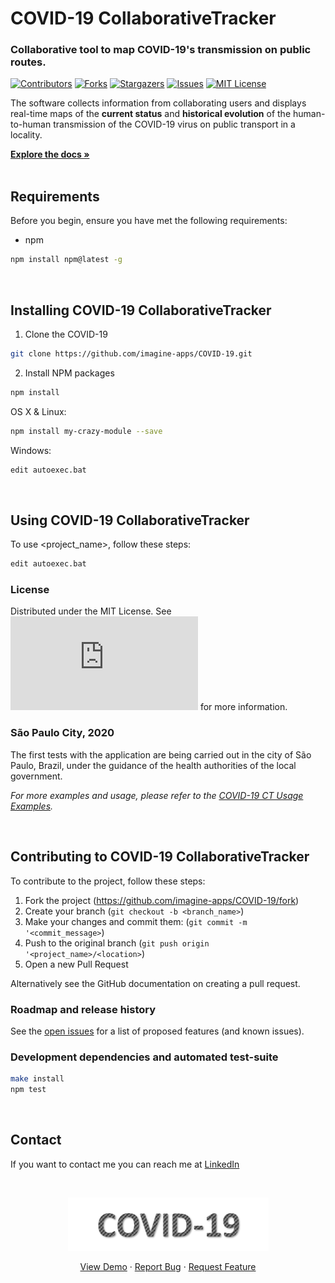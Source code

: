 # COVID-19 CollaborativeTracker

### Collaborative tool to map COVID-19's transmission on public routes.

<!-- PROJECT SHIELDS -->
<!--
[![NPM Version][npm-image]][npm-url]
[![Build Status][travis-image]][travis-url]
[![Downloads Stats][npm-downloads]][npm-url]
-->

[![Contributors][contributors-shield]][contributors-url]
[![Forks][forks-shield]][forks-url]
[![Stargazers][stars-shield]][stars-url]
[![Issues][issues-shield]][issues-url]
[![MIT License][license-shield]][license-url]

<!--  
[![LinkedIn][linkedin-shield]][linkedin-url]
-->

The software collects information from collaborating users and displays real-time maps of the **current status** and **historical evolution** of the human-to-human transmission of the COVID-19 virus on public transport in a locality.

<!-- MENU -->
<p>
    <a href="https://github.com/imagine-apps/COVID-19/wiki"><strong>Explore the docs »</strong></a>
    <br />
    <br />

<!-- TABLE OF CONTENTS 
## Table of Contents
* [About the Project](#about-the-project)
  * [Built With](#built-with)
* [Getting Started](#getting-started)
  * [Prerequisites](#prerequisites)
  * [Installation](#installation)
* [Usage](#usage)
* [Roadmap](#roadmap)
* [Contributing](#contributing)
* [License](#license)
* [Contact](#contact)
* [Acknowledgements](#acknowledgements)
-->


## Requirements
Before you begin, ensure you have met the following requirements:
* npm
```sh
npm install npm@latest -g
```
<br>

## Installing COVID-19 CollaborativeTracker
 
1. Clone the COVID-19
```sh
git clone https://github.com/imagine-apps/COVID-19.git
```
2. Install NPM packages
```sh
npm install
```

OS X & Linux:

```sh
npm install my-crazy-module --save
```

Windows:

```sh
edit autoexec.bat
```

<br>

## Using COVID-19 CollaborativeTracker
To use <project_name>, follow these steps:
```sh
edit autoexec.bat
```

### License
Distributed under the MIT License. See ![License][license-url] for more information.

### São Paulo City, 2020
The first tests with the application are being carried out in the city of São Paulo, Brazil, under the guidance of the health authorities of the local government.

_For more examples and usage, please refer to the [COVID-19 CT Usage Examples][usage-example]._

<br>

## Contributing to COVID-19 CollaborativeTracker
To contribute to the project, follow these steps:
1. Fork the project (<https://github.com/imagine-apps/COVID-19/fork>)
2. Create your branch (`git checkout -b <branch_name>`)
3. Make your changes and commit them: (`git commit -m '<commit_message>`)
4. Push to the original branch (`git push origin '<project_name>/<location>`)
5. Open a new Pull Request

Alternatively see the GitHub documentation on creating a pull request.

### Roadmap and release history
See the [open issues](https://github.com/imagine-apps/COVID-19/issues) for a list of proposed features (and known issues).

### Development dependencies and automated test-suite
```sh
make install
npm test
```

<br>

## Contact
If you want to contact me you can reach me at [LinkedIn](https://linkedin.com/in/jorgecataldo)

<!-- ACKNOWLEDGEMENTS 
## Acknowledgements
* []()
* []()
* []()
-->

<br>
<p align="center">
  <a href="Logo"> 
    <img src="/docs/img/covid19_logo1.png" alt="Logo">
  </a>
</p>
<p align="center">
    <a href="https://github.com/imagine-apps/COVID-19">View Demo</a>
    ·
    <a href="https://github.com/imagine-apps/COVID-19/issues">Report Bug</a>
    ·
    <a href="https://github.com/imagine-apps/COVID-19/issues">Request Feature</a>
</p>


<!-- Markdown link & img dfn's -->
<!-- https://www.markdownguide.org/basic-syntax/#reference-style-links -->

[contributors-shield]: https://img.shields.io/github/contributors/imagine-apps/COVID-19.svg?style=flat-square
[contributors-url]: https://github.com/imagine-apps/COVID-19/graphs/contributors

[forks-shield]: https://img.shields.io/github/forks/imagine-apps/COVID-19.svg?style=flat-square
[forks-url]: https://github.com/imagine-apps/COVID-19/network/members

[stars-shield]: https://img.shields.io/github/stars/imagine-apps/COVID-19.svg?style=flat-square
[stars-url]: https://github.com/imagine-apps/COVID-19/stargazers

[issues-shield]: https://img.shields.io/github/issues/imagine-apps/COVID-19.svg?style=flat-square
[issues-url]: https://github.com/imagine-apps/COVID-19/issues

[license-shield]: https://img.shields.io/github/license/imagine-apps/COVID-19.svg?style=flat-square
[license-url]: https://github.com/imagine-apps/COVID-19/blob/master/LICENSE.txt

[linkedin-shield]: https://img.shields.io/badge/-LinkedIn-black.svg?style=flat-square&logo=linkedin&colorB=555
[linkedin-url]: https://linkedin.com/in/jorgecataldo

[product-screenshot]: /docs/img/covid19_logo1.png

[npm-image]: https://img.shields.io/npm/v/datadog-metrics.svg?style=flat-square
[npm-url]: https://npmjs.org/package/datadog-metrics
[npm-downloads]: https://img.shields.io/npm/dm/datadog-metrics.svg?style=flat-square

[wiki]: https://github.com/imagine-apps/COVID-19/wiki
[usage-example]: https://github.com/imagine-apps/COVID-19/wiki/USAGE-EXAMPLES

[travis-image]: https://img.shields.io/travis/dbader/node-datadog-metrics/master.svg?style=flat-square
[travis-url]: https://travis-ci.org/dbader/node-datadog-metrics
